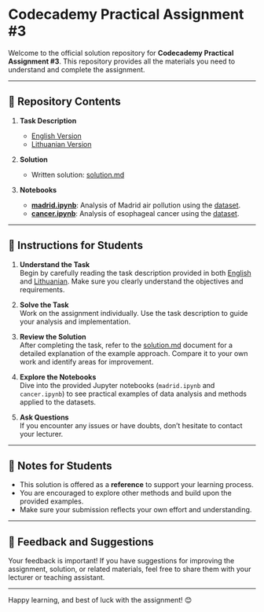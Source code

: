 # Codecademy Practical Assignment #3

Welcome to the official solution repository for **Codecademy Practical Assignment #3**. This repository provides all the materials you need to understand and complete the assignment.

---

## 📂 Repository Contents

1. **Task Description**  
   - [English Version](./en_task_description.md)  
   - [Lithuanian Version](./lt_task_description.md)  

2. **Solution**  
   - Written solution: [solution.md](./solution.md)

3. **Notebooks**  
   - **[madrid.ipynb](./madrid.ipynb)**: Analysis of Madrid air pollution using the [dataset](https://www.kaggle.com/datasets/ignacioqg/20012022-hourly-dataset-of-pollution-in-madrid).  
   - **[cancer.ipynb](./cancer.ipynb)**: Analysis of esophageal cancer using the [dataset](https://www.kaggle.com/datasets/abhinaba1biswas/esophageal-cancer-dataset).

---

## 🚀 Instructions for Students

1. **Understand the Task**  
   Begin by carefully reading the task description provided in both [English](./en_task_description.md) and [Lithuanian](./lt_task_description.md). Make sure you clearly understand the objectives and requirements.

2. **Solve the Task**  
   Work on the assignment individually. Use the task description to guide your analysis and implementation.

3. **Review the Solution**  
   After completing the task, refer to the [solution.md](./solution.md) document for a detailed explanation of the example approach. Compare it to your own work and identify areas for improvement.

4. **Explore the Notebooks**  
   Dive into the provided Jupyter notebooks (`madrid.ipynb` and `cancer.ipynb`) to see practical examples of data analysis and methods applied to the datasets.

5. **Ask Questions**  
   If you encounter any issues or have doubts, don’t hesitate to contact your lecturer.

---

## 📝 Notes for Students

- This solution is offered as a **reference** to support your learning process.  
- You are encouraged to explore other methods and build upon the provided examples.  
- Make sure your submission reflects your own effort and understanding.

---

## 💬 Feedback and Suggestions

Your feedback is important! If you have suggestions for improving the assignment, solution, or related materials, feel free to share them with your lecturer or teaching assistant.

---

Happy learning, and best of luck with the assignment! 😊
